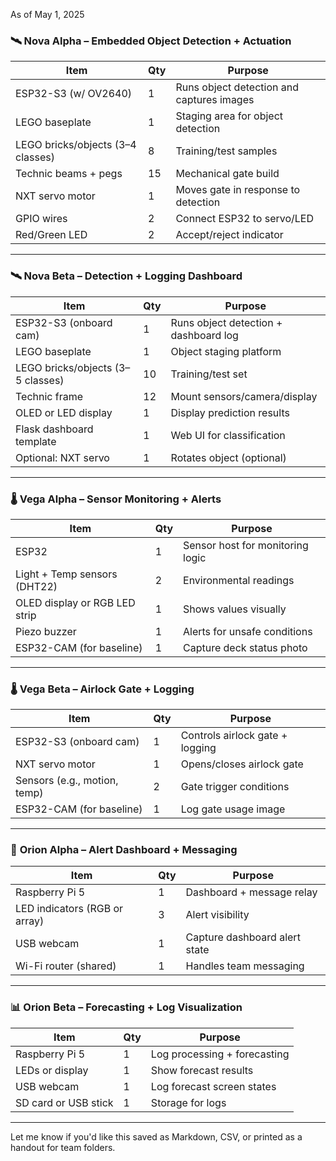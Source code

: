 As  of May 1, 2025

### 🛰️ **Nova Alpha – Embedded Object Detection + Actuation**
| Item                                | Qty | Purpose                                      |
|-------------------------------------|-----|----------------------------------------------|
| ESP32-S3 (w/ OV2640)                | 1   | Runs object detection and captures images     |
| LEGO baseplate                      | 1   | Staging area for object detection            |
| LEGO bricks/objects (3–4 classes)   | 8   | Training/test samples                        |
| Technic beams + pegs                | 15  | Mechanical gate build                        |
| NXT servo motor                     | 1   | Moves gate in response to detection          |
| GPIO wires                          | 2   | Connect ESP32 to servo/LED                   |
| Red/Green LED                       | 2   | Accept/reject indicator                      |

---

### 🛰️ **Nova Beta – Detection + Logging Dashboard**
| Item                                | Qty | Purpose                                      |
|-------------------------------------|-----|----------------------------------------------|
| ESP32-S3 (onboard cam)              | 1   | Runs object detection + dashboard log        |
| LEGO baseplate                      | 1   | Object staging platform                      |
| LEGO bricks/objects (3–5 classes)   | 10  | Training/test set                            |
| Technic frame                       | 12  | Mount sensors/camera/display                 |
| OLED or LED display                 | 1   | Display prediction results                   |
| Flask dashboard template            | 1   | Web UI for classification                    |
| Optional: NXT servo                 | 1   | Rotates object (optional)                    |

---

### 🌡️ **Vega Alpha – Sensor Monitoring + Alerts**
| Item                                | Qty | Purpose                                      |
|-------------------------------------|-----|----------------------------------------------|
| ESP32                               | 1   | Sensor host for monitoring logic             |
| Light + Temp sensors (DHT22)        | 2   | Environmental readings                       |
| OLED display or RGB LED strip       | 1   | Shows values visually                        |
| Piezo buzzer                        | 1   | Alerts for unsafe conditions                 |
| ESP32-CAM (for baseline)            | 1   | Capture deck status photo                    |

---

### 🌡️ **Vega Beta – Airlock Gate + Logging**
| Item                                | Qty | Purpose                                      |
|-------------------------------------|-----|----------------------------------------------|
| ESP32-S3 (onboard cam)              | 1   | Controls airlock gate + logging              |
| NXT servo motor                     | 1   | Opens/closes airlock gate                    |
| Sensors (e.g., motion, temp)        | 2   | Gate trigger conditions                      |
| ESP32-CAM (for baseline)            | 1   | Log gate usage image                         |

---

### 📡 **Orion Alpha – Alert Dashboard + Messaging**
| Item                                | Qty | Purpose                                      |
|-------------------------------------|-----|----------------------------------------------|
| Raspberry Pi 5                      | 1   | Dashboard + message relay                    |
| LED indicators (RGB or array)       | 3   | Alert visibility                             |
| USB webcam                          | 1   | Capture dashboard alert state                |
| Wi-Fi router (shared)               | 1   | Handles team messaging                       |

---

### 📊 **Orion Beta – Forecasting + Log Visualization**
| Item                                | Qty | Purpose                                      |
|-------------------------------------|-----|----------------------------------------------|
| Raspberry Pi 5                      | 1   | Log processing + forecasting                 |
| LEDs or display                     | 1   | Show forecast results                        |
| USB webcam                          | 1   | Log forecast screen states                   |
| SD card or USB stick                | 1   | Storage for logs                             |

---

Let me know if you'd like this saved as Markdown, CSV, or printed as a handout for team folders.
